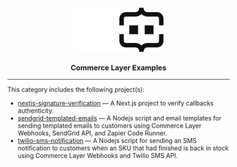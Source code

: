 <div align="center">

![Commerce Layer Logo](/.assets/cl-light.svg#gh-dark-mode-only)
![Commerce Layer Logo](/.assets/cl-dark.svg#gh-light-mode-only)

<h3>Commerce Layer Examples</h3>

</div>

---

This category includes the following project(s):

- [nextjs-signature-verification](./nextjs-signature-verification) — A Next.js project to verify callbacks authenticity.
- [sendgrid-templated-emails](./sendgrid-templated-emails) — A Nodejs script and email templates for sending templated emails to customers using Commerce Layer Webhooks, SendGrid API, and Zapier Code Runner.
- [twilio-sms-notification](./twilio-sms-notification) — A Nodejs script for sending an SMS notification to customers when an SKU that had finished is back in stock using Commerce Layer Webhooks and Twilio SMS API.
